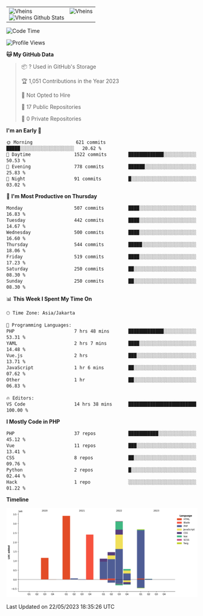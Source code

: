 <table>
  <tr>
    <td valign="top">
      <img src="https://github-readme-streak-stats.herokuapp.com/?user=Vheins&" alt="Vheins" /><br/>
      <img src="https://github-readme-stats.vercel.app/api?username=vheins&count_private=true&show_icons=true" alt="Vheins Github Stats">
    </td>
    <td valign="top">
      <img src="https://github-readme-stats.vercel.app/api/top-langs/?username=Vheins&count_private=true" alt="Vheins" /><br/>
    </td>
  </tr>
</table>

<!--START_SECTION:waka-->
![Code Time](http://img.shields.io/badge/Code%20Time-195%20hrs%201%20min-blue)

![Profile Views](http://img.shields.io/badge/Profile%20Views-0-blue)

**🐱 My GitHub Data** 

> 📦 ? Used in GitHub's Storage 
 > 
> 🏆 1,051 Contributions in the Year 2023
 > 
> 🚫 Not Opted to Hire
 > 
> 📜 17 Public Repositories 
 > 
> 🔑 0 Private Repositories 
 > 
**I'm an Early 🐤** 

```text
🌞 Morning                621 commits         █████░░░░░░░░░░░░░░░░░░░░   20.62 % 
🌆 Daytime                1522 commits        █████████████░░░░░░░░░░░░   50.53 % 
🌃 Evening                778 commits         ██████░░░░░░░░░░░░░░░░░░░   25.83 % 
🌙 Night                  91 commits          █░░░░░░░░░░░░░░░░░░░░░░░░   03.02 % 
```
📅 **I'm Most Productive on Thursday** 

```text
Monday                   507 commits         ████░░░░░░░░░░░░░░░░░░░░░   16.83 % 
Tuesday                  442 commits         ████░░░░░░░░░░░░░░░░░░░░░   14.67 % 
Wednesday                500 commits         ████░░░░░░░░░░░░░░░░░░░░░   16.60 % 
Thursday                 544 commits         █████░░░░░░░░░░░░░░░░░░░░   18.06 % 
Friday                   519 commits         ████░░░░░░░░░░░░░░░░░░░░░   17.23 % 
Saturday                 250 commits         ██░░░░░░░░░░░░░░░░░░░░░░░   08.30 % 
Sunday                   250 commits         ██░░░░░░░░░░░░░░░░░░░░░░░   08.30 % 
```


📊 **This Week I Spent My Time On** 

```text
🕑︎ Time Zone: Asia/Jakarta

💬 Programming Languages: 
PHP                      7 hrs 48 mins       █████████████░░░░░░░░░░░░   53.31 % 
YAML                     2 hrs 7 mins        ████░░░░░░░░░░░░░░░░░░░░░   14.48 % 
Vue.js                   2 hrs               ███░░░░░░░░░░░░░░░░░░░░░░   13.71 % 
JavaScript               1 hr 6 mins         ██░░░░░░░░░░░░░░░░░░░░░░░   07.62 % 
Other                    1 hr                ██░░░░░░░░░░░░░░░░░░░░░░░   06.83 % 

🔥 Editors: 
VS Code                  14 hrs 38 mins      █████████████████████████   100.00 % 
```

**I Mostly Code in PHP** 

```text
PHP                      37 repos            ███████████░░░░░░░░░░░░░░   45.12 % 
Vue                      11 repos            ███░░░░░░░░░░░░░░░░░░░░░░   13.41 % 
CSS                      8 repos             ██░░░░░░░░░░░░░░░░░░░░░░░   09.76 % 
Python                   2 repos             █░░░░░░░░░░░░░░░░░░░░░░░░   02.44 % 
Hack                     1 repo              ░░░░░░░░░░░░░░░░░░░░░░░░░   01.22 % 
```



**Timeline**

![Lines of Code chart](https://raw.githubusercontent.com/vheins/vheins/main/assets/bar_graph.png)


 Last Updated on 22/05/2023 18:35:26 UTC
<!--END_SECTION:waka-->
